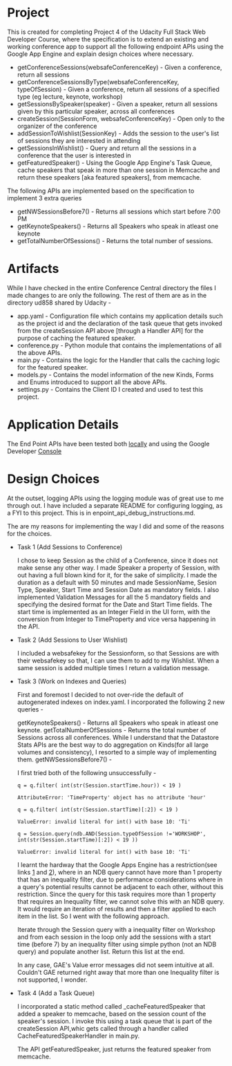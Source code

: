 # Project
This is created for completing Project 4 of the Udacity Full Stack Web Developer Course, where the specification is to extend
an existing and working conference app to support all the following endpoint APIs using the Google App Engine 
and explain design choices where necessary.

+ getConferenceSessions(websafeConferenceKey) - Given a conference, return all sessions
+ getConferenceSessionsByType(websafeConferenceKey, typeOfSession) 
        - Given a conference, return all sessions of a specified type (eg lecture, keynote, workshop)
+ getSessionsBySpeaker(speaker)
        - Given a speaker, return all sessions given by this particular speaker, across all conferences
+ createSession(SessionForm, websafeConferenceKey)
        - Open only to the organizer of the conference
+ addSessionToWishlist(SessionKey) 
        - Adds the session to the user's list of sessions they are interested in attending
+ getSessionsInWishlist()
        - Query and return all the sessions in a conference that the user is interested in
+ getFeaturedSpeaker()
        - Using the Google App Engine's Task Queue, cache speakers that speak in more than one session
        in Memcache and return these speakers [aka featured speakers], from memcache.

The following APIs are implemented based on the specification to implement 3 extra queries
+ getNWSessionsBefore7()
        - Returns all sessions which start before 7:00 PM
+ getKeynoteSpeakers()
        - Returns all Speakers who speak in atleast one keynote
+ getTotalNumberOfSessions()
        - Returns the total number of sessions.


# Artifacts
While I have checked in the entire Conference Central directory the files I made changes to are only the following. The rest of them are as in the 
directory ud858 shared by Udacity -

+ app.yaml - Configuration file which contains my application details such as the project id and the declaration
             of the task queue that gets invoked from the createSession API above [through a Handler API] for the 
             purpose of caching the featured speaker.
+ conference.py - Python module that contains the implementations of all the above APIs.
+ main.py - Contains the logic for the Handler that calls the caching logic for the featured speaker.
+ models.py - Contains the model information of the new Kinds, Forms and Enums introduced to support all the above APIs.
+ settings.py - Contains the Client ID I created and used to test this project.

# Application Details

The End Point APIs have been tested both [locally](http://localhost:8080/_ah/api/explorer) and using the Google Developer [Console](https://civic-environs-100223.appspot.com/_ah/api/explorer) 


# Design Choices

At the outset, logging APIs using the logging module was of great use to me through out. 
I have included a separate README for configuring logging, as a FYI to this project. This 
is in enpoint_api_debug_instructions.md. 

The are my reasons for implementing the way I did and some of the reasons for the choices.

+ Task 1 (Add Sessions to Conference)

  I chose to keep Session as the child of a Conference, since it does not make sense any other way. I made Speaker
  a property of Session, with out having a full blown kind for it, for the sake of simplicity. I made the duration
  as a default with 50 minutes and made SessionName, Sesion Type, Speaker, Start Time and Session Date as mandatory fields. I also
  implemented Validation Messages for all the 5 mandatory fields and specifying the desired format for the Date and Start Time fields.
  The start time is implemented as an Integer Field in the UI form, with the conversion from Integer to TimeProperty and vice versa
  happening in the API. 
  
+ Task 2 (Add Sessions to User Wishlist)

  I included a websafekey for the Sessionform, so that Sessions are with their websafekey 
  so that, I can use them to add to my Wishlist. When a same session is added multiple times I return a validation message.

  
+ Task 3 (Work on Indexes and Queries) 

  First and foremost I decided to not over-ride the default of autogenerated indexes on index.yaml. I incorporated the following 
  2 new queries -
  
  getKeynoteSpeakers() - Returns all Speakers who speak in atleast one keynote. 
  getTotalNumberOfSessions - Returns the total number of Sessions across all conferences. While I understand that the Datastore Stats APIs
  are the best way to do aggregation on Kinds(for all large volumes and consistency), I resorted to a simple way of implementing them.
  getNWSessionsBefore7() - 
  
  
  I first tried both of the following unsuccessfully -
  
  ```q = q.filter( int(str(Session.startTime.hour)) < 19 )```
  
  ```AttributeError: 'TimeProperty' object has no attribute 'hour'```
    
  ```q = q.filter( int(str(Session.startTime)[:2]) < 19 )```
  
  ```ValueError: invalid literal for int() with base 10: 'Ti'```

  ```q = Session.query(ndb.AND(Session.typeOfSession !='WORKSHOP', int(str(Session.startTime)[:2]) < 19 ))```
  
  ```ValueError: invalid literal for int() with base 10: 'Ti'```
  
  I learnt the hardway that the Google Apps Engine has a restriction(see links [1](https://cloud.google.com/appengine/docs/python/datastore/queries?hl=en#Python_Restrictions_on_queries) and [2](https://cloud.google.com/appengine/docs/java/datastore/queries?csw=1#Java_Restrictions_on_queries)), where in an NDB query cannot have more than 1 property that has an inequality filter, due to performance considerations where in a query's potential results cannot be adjacent to each other, without this restriction. Since the query for this task requires more than 1 property that requires an Inequality filter, we cannot
  solve this with an NDB query. It would require an iteration of results and then a filter applied to each item in the list.
  So I went with the following approach.
  
  Iterate through the Session query with a inequality filter on Workshop and from each session in the loop only 
  add the sessions with a start time (before 7) by an inequality filter using simple python (not an NDB query) and populate
  another list. Return this list at the end.
  
  In any case, GAE's Value error messages did not seem intuitive at all. Couldn't GAE returned right away that more than one Inequality filter is 
  not supported, I wonder.   

  
+ Task 4 (Add a Task Queue)   

  I incorporated a static method called _cacheFeaturedSpeaker that added a speaker to memcache, based on the session count of 
  the speaker's session. I invoke this using a task queue that is part of the createSession API,whic gets called through a handler
  called CacheFeaturedSpeakerHandler in main.py.
  
  The API getFeaturedSpeaker, just returns the featured speaker from memcache. 